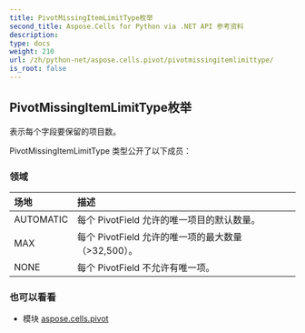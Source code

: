```yaml
---
title: PivotMissingItemLimitType枚举
second_title: Aspose.Cells for Python via .NET API 参考资料
description:
type: docs
weight: 210
url: /zh/python-net/aspose.cells.pivot/pivotmissingitemlimittype/
is_root: false
---
```

## PivotMissingItemLimitType枚举
表示每个字段要保留的项目数。



PivotMissingItemLimitType 类型公开了以下成员：

### 领域
|场地|描述|
| :- | :- |
| AUTOMATIC |每个 PivotField 允许的唯一项目的默认数量。|
| MAX |每个 PivotField 允许的唯一项的最大数量（>32,500）。|
| NONE |每个 PivotField 不允许有唯一项。|



### 也可以看看
* 模块 [aspose.cells.pivot](..)
